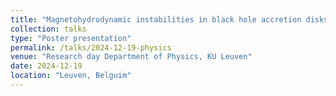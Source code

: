 ```yaml
---
title: "Magnetohydrodynamic instabilities in black hole accretion disks "
collection: talks
type: "Poster presentation"
permalink: /talks/2024-12-19-physics
venue: "Research day Department of Physics, KU Leuven"
date: 2024-12-19
location: "Leuven, Belguim"
---
```

